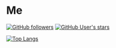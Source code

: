 # Me
[![GitHub followers](https://img.shields.io/github/followers/Aika-Toki?color=333&logo=github&style=for-the-badge)](https://github.com/Aika-Toki)
[![GitHub User's stars](https://img.shields.io/github/stars/aika-toki?affiliations=OWNER&color=333&logo=github&logoColor=fafafa&style=for-the-badge)]()

[![Top Langs](https://github-readme-stats.vercel.app/api/top-langs/?username=Aika-Toki&layout=compact&hide=Python,QML&theme=highcontrast)](https://github.com/Aika-Toki)

<!--
**Aika-Toki/Aika-Toki** is a ✨ _special_ ✨ repository because its `README.md` (this file) appears on your GitHub profile.

Here are some ideas to get you started:

- 🔭 I’m currently working on ...
- 🌱 I’m currently learning ...
- 👯 I’m looking to collaborate on ...
- 🤔 I’m looking for help with ...
- 💬 Ask me about ...
- 📫 How to reach me: ...
- 😄 Pronouns: ...
- ⚡ Fun fact: ...
-->
